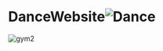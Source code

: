 # DanceWebsite![Dance](https://user-images.githubusercontent.com/108454910/190896225-482decf4-c475-4167-b1e5-785aa59a6190.PNG)
![gym2](https://user-images.githubusercontent.com/108454910/190896250-ff70b2b9-c4ad-4b9e-950c-964795874157.PNG)
